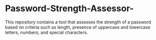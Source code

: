 # Password-Strength-Assessor-
This repository contains a tool that assesses the strength of a password based on criteria such as length, presence of
uppercase and lowercase letters, numbers, and special characters.
